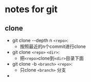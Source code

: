 # notes for git

## clone

* git clone --depth n `<repo>`:
  * 按照最近的n个commit进行clone
* git clone `<repo>` `<dir>`:
  * 把`<repo>`clone到`<dir>`目录下面
* git clone -b `<branch>` `<repo>`:
  * 只clone `<branch>` 分支
* 
